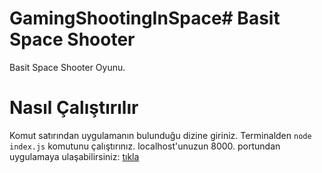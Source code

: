 # GamingShootingInSpace# Basit Space Shooter
Basit Space Shooter Oyunu.
# Nasıl Çalıştırılır
Komut satırından uygulamanın bulunduğu dizine giriniz.
Terminalden `node index.js` komutunu çalıştırınız.
localhost'unuzun 8000. portundan uygulamaya ulaşabilirsiniz: [tıkla](http://localhost:8000)